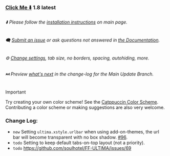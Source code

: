 ### [Click Me ⬇️](https://github.com/soulhotel/FF-ULTIMA/releases/download/1.8/ffultima1.8.zip) 1.8 latest

###### ⬇️ Please follow the [installation instructions](https://github.com/soulhotel/FF-ULTIMA#installation) on main page.

###### 🗨️ [Submit an issue](https://github.com/soulhotel/FF-ULTIMA/issues/new/choose) or ask questions not answered in [the Documentation](https://github.com/soulhotel/FF-ULTIMA/tree/main/doc).

###### ⚙️ [Change settings](https://github.com/soulhotel/FF-ULTIMA/blob/main/doc/Modification.md), tab size, no borders, spacing, autohiding, more.

###### ⏭️ Preview [*what's next*](https://github.com/soulhotel/FF-ULTIMA/blob/main.update.branch/doc/change-log.md) in the change-log for the Main Update Branch.

> [!IMPORTANT]
> Try creating your own color scheme! See the [Catppuccin Color Scheme](https://github.com/soulhotel/FF-ULTIMA/tree/main/theme/color-schemes/catppuccin). Contributing a color scheme or making suggestions are also very welcome.

### Change Log:
- `new` Setting `ultima.xstyle.urlbar` when using add-on-themes, the url bar will become transparent with no box shadow. [#96](https://github.com/soulhotel/FF-ULTIMA/issues/96).
- `todo` Setting to keep default tabs-on-top layout (not a priority).
- `todo` https://github.com/soulhotel/FF-ULTIMA/issues/69



